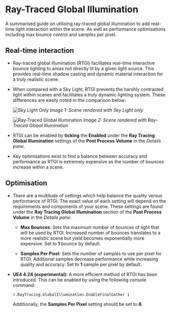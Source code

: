 # Ray-Traced Global Illumination

A summarised guide on utilising ray-traced global illumination to add real-time light interaction within the scene. As well as performance optimisations including max bounce control and samples per pixel.

## Real-time interaction
* Ray-traced global illumination (RTGI) facililates real-time interactive bounce lighting to areas not directly lit by a given light source. This provides real-time shadow casting and dynamic material interaction for a truly realistic scene.

* When compared with a Sky Light, RTGI prevents the harshly contrasted light within scenes and facilitates a truly dynamic lighting system. These differences are easily noted in the comparison below:
  
    ![Sky Light Only](https://docs.unrealengine.com/Images/Engine/Rendering/RayTracing/RT_GI_Disabled.jpg)
    *Image 1: Scene rendered with Sky Light only*

    ![Ray-Traced Global Illumination](https://docs.unrealengine.com/Images/Engine/Rendering/RayTracing/RT_GI_Enabled.jpg)
    *Image 2: Scene rendered with Ray-Traced Global Illumination*

* RTGI can be enabled by **ticking** the **Enabled** under the **Ray Tracing Global Illumination** settings of the **Post Process Volume** in the *Details pane*.
  
* Key optimisations exist to find a balance between accuracy and performance as RTGI is extremely expensive as the number of bounces increase within a scene.

## Optimisation
* There are a multitude of settings which help balance the quality versus performance of RTGI. The exact value of each setting will depend on the requirements and components of your scene. These settings are found under the **Ray Tracing Global Illumination** section of the **Post Process Volume** in the *Details pane*:

  * **Max Bounces**: Sets the maximum number of bounces of light that will be used by RTGI. Increased number of bounces translates to a more realistic scene but yield becomes exponentially more expensive. Set to **1** bounce by default.

  * **Samples Per Pixel**: Sets the number of samples to use per pixel for RTGI. Additional samples decrease performance while increasing quality and accuracy. Set to **1** sample per pixel by default.

* **UE4 4.24 (experimental)**: A more efficient method of RTGI has been introduced. This can be enabled by using the following console command:
  ```
  r.RayTracing.GlobalIllumination.EnableFinalGather 1
  ```
  Additionally, the **Samples Per Pixel** setting should be set to **8**.